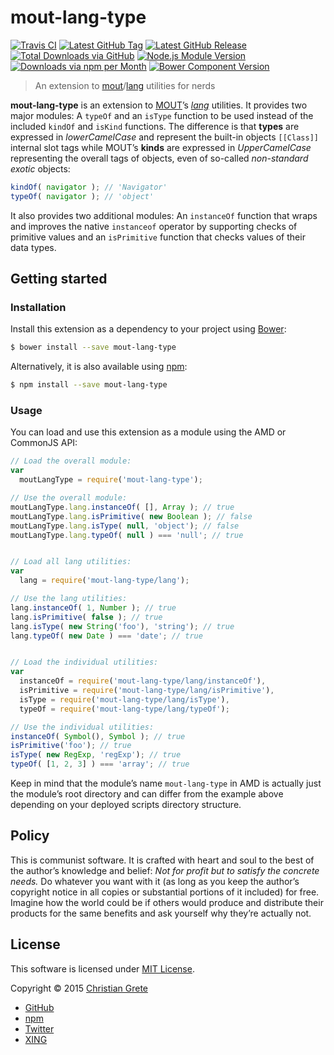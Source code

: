 # mout-lang-type

[![Travis CI](https://img.shields.io/travis/ChristianGrete/mout-lang-type.svg)](https://travis-ci.org/ChristianGrete/mout-lang-type)
[![Latest GitHub Tag](https://img.shields.io/github/tag/ChristianGrete/mout-lang-type.svg)](https://github.com/ChristianGrete/mout-lang-type/tags)
[![Latest GitHub Release](https://img.shields.io/github/release/ChristianGrete/mout-lang-type.svg)](https://github.com/ChristianGrete/mout-lang-type/releases/latest)
[![Total Downloads via GitHub](https://img.shields.io/github/downloads/ChristianGrete/mout-lang-type/latest/total.svg)](https://github.com/ChristianGrete/mout-lang-type/releases)
[![Node.js Module Version](https://img.shields.io/npm/v/mout-lang-type.svg)](https://www.npmjs.com/package/mout-lang-type)
[![Downloads via npm per Month](https://img.shields.io/npm/dm/mout-lang-type.svg)](https://www.npmjs.com/package/mout-lang-type)
[![Bower Component Version](https://img.shields.io/bower/v/mout-lang-type.svg)](http://bower.io/search/?q=mout-lang-type)

> An extension to [mout](http://moutjs.com)/[lang](http://moutjs.com/docs/latest/lang.html) utilities for nerds

__mout-lang-type__ is an extension to [MOUT](http://moutjs.com)’s _[lang](http://moutjs.com/docs/latest/lang.html)_ utilities. It provides two major modules: A `typeOf` and an `isType` function to be used instead of the included `kindOf` and `isKind` functions. The difference is that __types__ are expressed in _lowerCamelCase_ and represent the built-in objects `[[Class]]` internal slot tags while MOUT’s __kinds__ are expressed in _UpperCamelCase_ representing the overall tags of objects, even of so-called _non-standard exotic_ objects:
```js
kindOf( navigator ); // 'Navigator'
typeOf( navigator ); // 'object'
```
It also provides two additional modules: An `instanceOf` function that wraps and improves the native `instanceof` operator by supporting checks of primitive values and an `isPrimitive` function that checks values of their data types.

## Getting started

### Installation
Install this extension as a dependency to your project using [Bower](http://bower.io):
```sh
$ bower install --save mout-lang-type
```
Alternatively, it is also available using [npm](https://www.npmjs.org):
```sh
$ npm install --save mout-lang-type
```

### Usage
You can load and use this extension as a module using the AMD or CommonJS API:
```js
// Load the overall module:
var
  moutLangType = require('mout-lang-type');

// Use the overall module:
moutLangType.lang.instanceOf( [], Array ); // true
moutLangType.lang.isPrimitive( new Boolean ); // false
moutLangType.lang.isType( null, 'object'); // false
moutLangType.lang.typeOf( null ) === 'null'; // true


// Load all lang utilities:
var
  lang = require('mout-lang-type/lang');

// Use the lang utilities:
lang.instanceOf( 1, Number ); // true
lang.isPrimitive( false ); // true
lang.isType( new String('foo'), 'string'); // true
lang.typeOf( new Date ) === 'date'; // true


// Load the individual utilities:
var
  instanceOf = require('mout-lang-type/lang/instanceOf'),
  isPrimitive = require('mout-lang-type/lang/isPrimitive'),
  isType = require('mout-lang-type/lang/isType'),
  typeOf = require('mout-lang-type/lang/typeOf');

// Use the individual utilities:
instanceOf( Symbol(), Symbol ); // true
isPrimitive('foo'); // true
isType( new RegExp, 'regExp'); // true
typeOf( [1, 2, 3] ) === 'array'; // true
```
Keep in mind that the module’s name `mout-lang-type` in AMD is actually just the module’s root directory and can differ from the example above depending on your deployed scripts directory structure.

## Policy

This is communist software. It is crafted with heart and soul to the best of the author’s knowledge and belief: _Not for profit but to satisfy the concrete needs._ Do whatever you want with it (as long as you keep the author’s copyright notice in all copies or substantial portions of it included) for free. Imagine how the world could be if others would produce and distribute their products for the same benefits and ask yourself why they’re actually not.

## License

This software is licensed under [MIT License](LICENSE.md).

Copyright © 2015 [Christian Grete](https://christiangrete.com)
- [GitHub](https://github.com/ChristianGrete)
- [npm](https://www.npmjs.com/~christiangrete)
- [Twitter](https://twitter.com/ChristianGrete)
- [XING](https://www.xing.com/profile/Christian_Grete2)